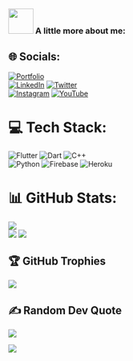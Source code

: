 ### <img src="https://media.giphy.com/media/VgCDAzcKvsR6OM0uWg/giphy.gif" width="50"> A little more about me:

<!-- ```dart
var person = {
  name: "Asmit",
  bio: "Pre-final year computer science student with a passion for app development, 
        I am particularly interested in using AI, competitive programming, 
        and app development to solve real-world problems and stay up-to-date 
        with emerging technologies."
  inGameName: ["Amvn", "Brood"],
  hobbies: ["Star-gazing", "Observing People", "Cinephile", "Competitive Programming"],
}
``` -->
## 🌐 Socials:
[![Portfolio](https://img.shields.io/badge/Portfolio-%23000000.svg?style=for-the-badge&logo=firefox&logoColor=#FF7139)](https://asmy8h-c77eb.web.app) <br>
[![LinkedIn](https://img.shields.io/badge/linkedin-%230077B5.svg?style=for-the-badge&logo=linkedin&logoColor=white)](https://www.linkedin.com/in/asmy8h/) 
[![Twitter](https://img.shields.io/badge/Twitter-%231DA1F2.svg?style=for-the-badge&logo=Twitter&logoColor=white)](https://x.com/azmy8h) <br>
[![Instagram](https://img.shields.io/badge/Instagram-%23E4405F.svg?style=for-the-badge&logo=Instagram&logoColor=white)](https://www.instagram.com/asmy8h/) 
[![YouTube](https://img.shields.io/badge/YouTube-%23FF0000.svg?style=for-the-badge&logo=YouTube&logoColor=white)](https://www.youtube.com/channel/UCONdVtZ-_QG4cYndN4Ztf-g) <br> 
# 💻 Tech Stack:
![Flutter](https://img.shields.io/badge/Flutter-%2302569B.svg?style=for-the-badge&logo=Flutter&logoColor=white)
![Dart](https://img.shields.io/badge/dart-%230175C2.svg?style=for-the-badge&logo=dart&logoColor=white)
![C++](https://img.shields.io/badge/c++-%2300599C.svg?style=for-the-badge&logo=c%2B%2B&logoColor=white)  
![Python](https://img.shields.io/badge/python-3670A0?style=for-the-badge&logo=python&logoColor=ffdd54) 
![Firebase](https://img.shields.io/badge/firebase-%23039BE5.svg?style=for-the-badge&logo=firebase) 
![Heroku](https://img.shields.io/badge/heroku-%23430098.svg?style=for-the-badge&logo=heroku&logoColor=white) 
# 📊 GitHub Stats:
![](http://github-profile-summary-cards.vercel.app/api/cards/profile-details?username=asmitranjansinha&theme=radical)<br/>
![](http://github-profile-summary-cards.vercel.app/api/cards/repos-per-language?username=asmitranjansinha&theme=moonlight)
![](http://github-profile-summary-cards.vercel.app/api/cards/most-commit-language?username=asmitranjansinha&theme=moonlight)

## 🏆 GitHub Trophies
![](https://github-profile-trophy.vercel.app/?username=asmitranjansinha&theme=radical&no-frame=false&no-bg=true&margin-w=4)

## ✍️ Random Dev Quote
![](https://quotes-github-readme.vercel.app/api?type=horizontal&theme=dark)

![](https://komarev.com/ghpvc/?username=asmitranjansinha&color=red)

<!-- Proudly created with GPRM ( https://gprm.itsvg.in ) -->